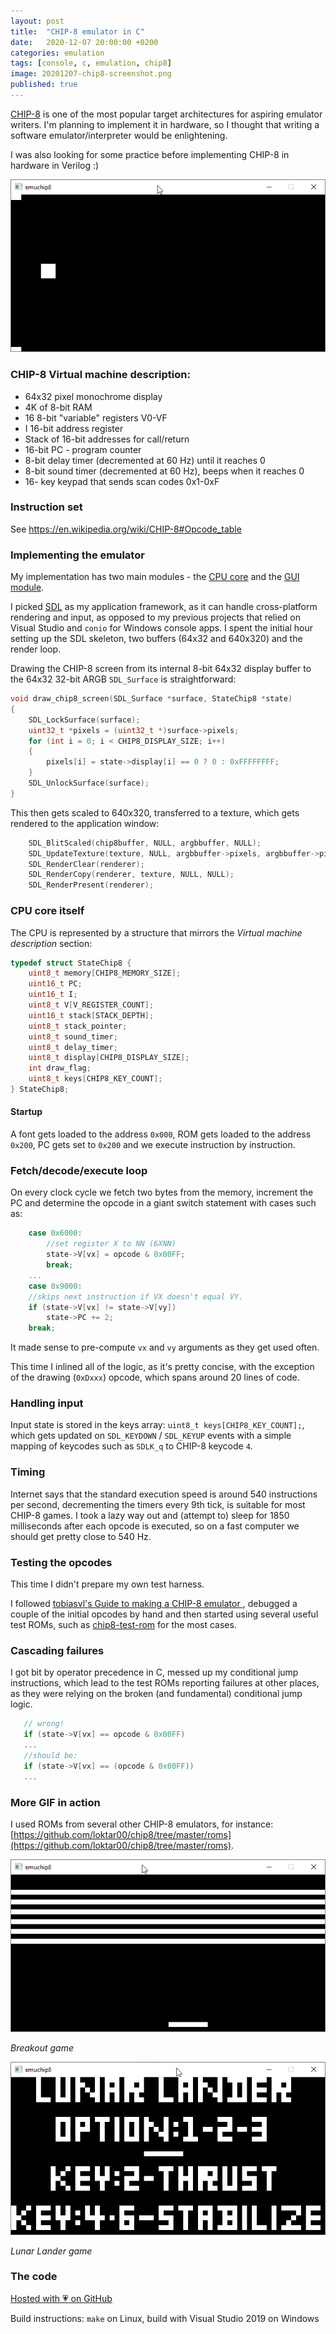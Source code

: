 ```yaml
---
layout: post
title:  "CHIP-8 emulator in C"
date:   2020-12-07 20:00:00 +0200
categories: emulation
tags: [console, c, emulation, chip8]
image: 20201207-chip8-screenshot.png
published: true
---
```


[CHIP-8](https://en.wikipedia.org/wiki/CHIP-8) is one of the most popular target architectures for aspiring emulator writers. I'm planning to implement it in hardware, so I thought that writing a software emulator/interpreter would be enlightening.

I was also looking for some practice before implementing CHIP-8 in hardware in Verilog :)

![gif1](20201207-chip8-snake.gif)

### CHIP-8 Virtual machine description:

* 64x32 pixel monochrome display
* 4K of 8-bit RAM
* 16 8-bit "variable" registers V0-VF
* I 16-bit address register
* Stack of 16-bit addresses for call/return
* 16-bit PC - program counter
* 8-bit delay timer (decremented at 60 Hz) until it reaches 0
* 8-bit sound timer (decremented at 60 Hz), beeps when it reaches 0
* 16- key keypad that sends scan codes 0x1-0xF

### Instruction set

See https://en.wikipedia.org/wiki/CHIP-8#Opcode_table

### Implementing the emulator

My implementation has two main modules - the [CPU core](https://github.com/jborza/emuchip8/blob/master/cpu.c) and the [GUI module](https://github.com/jborza/emuchip8/blob/master/main.c). 

I picked [SDL](https://www.libsdl.org/) as my application framework, as it can handle cross-platform rendering and input, as opposed to my previous projects that relied on Visual Studio and `conio` for Windows console apps. I spent the initial hour setting up the SDL skeleton, two buffers (64x32 and 640x320) and the render loop.

Drawing the CHIP-8 screen from its internal 8-bit 64x32 display buffer to the 64x32 32-bit ARGB `SDL_Surface` is straightforward:

```c
void draw_chip8_screen(SDL_Surface *surface, StateChip8 *state)
{
    SDL_LockSurface(surface);
    uint32_t *pixels = (uint32_t *)surface->pixels;
    for (int i = 0; i < CHIP8_DISPLAY_SIZE; i++)
    {
        pixels[i] = state->display[i] == 0 ? 0 : 0xFFFFFFFF;
    }
    SDL_UnlockSurface(surface);
}
```

This then gets scaled to 640x320, transferred to a texture, which gets rendered to the application window:

```c
    SDL_BlitScaled(chip8buffer, NULL, argbbuffer, NULL);
    SDL_UpdateTexture(texture, NULL, argbbuffer->pixels, argbbuffer->pitch);
    SDL_RenderClear(renderer);
    SDL_RenderCopy(renderer, texture, NULL, NULL);
    SDL_RenderPresent(renderer);
```

### CPU core itself

The CPU is represented by a structure that mirrors the *Virtual machine description* section:

```c
typedef struct StateChip8 {
    uint8_t memory[CHIP8_MEMORY_SIZE];
    uint16_t PC;
    uint16_t I;
    uint8_t V[V_REGISTER_COUNT];
    uint16_t stack[STACK_DEPTH];
    uint8_t stack_pointer;
    uint8_t sound_timer;
    uint8_t delay_timer;
    uint8_t display[CHIP8_DISPLAY_SIZE];
    int draw_flag;
    uint8_t keys[CHIP8_KEY_COUNT];
} StateChip8;
```

#### Startup

A font gets loaded to the address `0x000`, ROM gets loaded to the address `0x200`, PC gets set to `0x200` and we execute instruction by instruction.

### Fetch/decode/execute loop

On every clock cycle we fetch two bytes from the memory, increment the PC and determine the opcode in a giant switch statement with cases such as:

```c
    case 0x6000:
        //set register X to NN (6XNN)
        state->V[vx] = opcode & 0x00FF;
        break;
    ...
    case 0x9000:
    //skips next instruction if VX doesn't equal VY.
    if (state->V[vx] != state->V[vy])
        state->PC += 2;
    break;
```

It made sense to pre-compute `vx` and `vy` arguments as they get used often.

This time I inlined all of the logic, as it's pretty concise, with the exception of the drawing (`0xDxxx`) opcode, which spans around 20 lines of code.

### Handling input

Input state is stored in the keys array: `uint8_t keys[CHIP8_KEY_COUNT];`, which gets updated on `SDL_KEYDOWN` / `SDL_KEYUP` events with a simple mapping of keycodes such as `SDLK_q` to CHIP-8 keycode `4`.

### Timing

Internet says that the standard execution speed is around 540 instructions per second, decrementing the timers every 9th tick, is suitable for most CHIP-8 games. I took a lazy way out and (attempt to) sleep for 1850 milliseconds after each opcode is executed, so on a fast computer we should get pretty close to 540 Hz.

### Testing the opcodes

This time I didn't prepare my own test harness. 

I followed [tobiasvl's Guide to making a CHIP-8 emulator ](https://tobiasvl.github.io/blog/write-a-chip-8-emulator/), debugged a couple of the initial opcodes by hand and then started using several useful test ROMs, such as [chip8-test-rom](https://github.com/corax89/chip8-test-rom) for the most cases. 

 ### Cascading failures

I got bit by operator precedence in C, messed up my conditional jump instructions, which lead to the test ROMs reporting failures at other places, as they were relying on the broken (and fundamental) conditional jump logic.

 ```c
    // wrong!
    if (state->V[vx] == opcode & 0x00FF)        
    ...    
    //should be:
    if (state->V[vx] == (opcode & 0x00FF))
    ...
 ```

### More GIF in action

I used ROMs from several other CHIP-8 emulators, for instance:
[https://github.com/loktar00/chip8/tree/master/roms](https://github.com/loktar00/chip8/tree/master/roms).

![gif of breakout](20201207-chip8-breakout.gif)

_Breakout game_

![gif of ](20201207-chip8-lander.gif)

_Lunar Lander game_

### The code

[Hosted with 💗 on GitHub](https://github.com/jborza/emuchip8)

Build instructions: `make` on Linux, build with Visual Studio 2019 on Windows